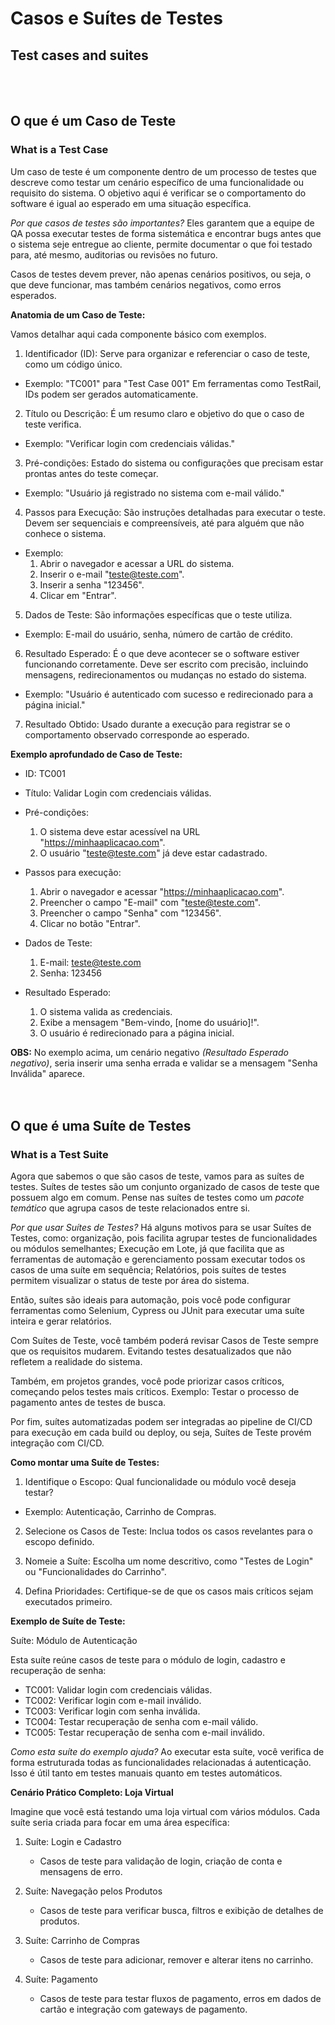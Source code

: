 # Casos e Suítes de Testes
 ## Test cases and suites
<br>
<br>

 ## O que é um Caso de Teste
  ### What is a Test Case

 Um caso de teste é um componente dentro de um processo de testes que descreve como testar um cenário específico de uma funcionalidade ou requisito do sistema. O objetivo aqui é verificar se o comportamento do software é igual ao esperado em uma situação específica. 

 *Por que casos de testes são importantes?*
 Eles garantem que a equipe de QA possa executar testes de forma sistemática e encontrar bugs antes que o sistema seje entregue ao cliente, permite documentar o que foi testado para, até mesmo, auditorias ou revisões no futuro.

 Casos de testes devem prever, não apenas cenários positivos, ou seja, o que deve funcionar, mas também cenários negativos, como erros esperados.

 **Anatomia de um Caso de Teste:**

 Vamos detalhar aqui cada componente básico com exemplos.

 1. Identificador (ID):
   Serve para organizar e referenciar o caso de teste, como um código único.
   - Exemplo: "TC001" para "Test Case 001"
   Em ferramentas como TestRail, IDs podem ser gerados automaticamente. 
 
 2. Título ou Descrição:
   É um resumo claro e objetivo do que o caso de teste verifica.
   - Exemplo: "Verificar login com credenciais válidas."
 
 3. Pré-condições:
   Estado do sistema ou configurações que precisam estar prontas antes do teste começar.
   - Exemplo: "Usuário já registrado no sistema com e-mail válido."
 
 4. Passos para Execução:
   São instruções detalhadas para executar o teste. Devem ser sequenciais e compreensíveis, até para alguém que não conhece o sistema.
   - Exemplo: 
       1. Abrir o navegador e acessar a URL do sistema.
       2. Inserir o e-mail "teste@teste.com".
       3. Inserir a senha "123456".
       4. Clicar em "Entrar".
 
 5. Dados de Teste:
   São informações específicas que o teste utiliza.
   - Exemplo: E-mail do usuário, senha, número de cartão de crédito.
 
 6. Resultado Esperado:
   É o que deve acontecer se o software estiver funcionando corretamente. Deve ser escrito com precisão, incluindo mensagens, redirecionamentos ou mudanças no estado do sistema.
   - Exemplo: "Usuário é autenticado com sucesso e redirecionado para a página inicial."
 
 7. Resultado Obtido:
   Usado durante a execução para registrar se o comportamento observado corresponde ao esperado.

 **Exemplo aprofundado de Caso de Teste:**
 
 - ID: TC001
 
 - Título: Validar Login com credenciais válidas.
 
 - Pré-condições:
     1. O sistema deve estar acessível na URL "https://minhaaplicacao.com".
     2. O usuário "teste@teste.com" já deve estar cadastrado.
 
 - Passos para execução:
     1. Abrir o navegador e acessar "https://minhaaplicacao.com".
     2. Preencher o campo "E-mail" com "teste@teste.com".
     3. Preencher o campo "Senha" com "123456".
     4. Clicar no botão "Entrar".

 - Dados de Teste:
     1. E-mail: teste@teste.com
     2. Senha: 123456

 - Resultado Esperado:
     1. O sistema valida as credenciais.
     2. Exibe a mensagem "Bem-vindo, [nome do usuário]!".
     3. O usuário é redirecionado para a página inicial.

 **OBS:** No exemplo acima, um cenário negativo *(Resultado Esperado negativo)*, seria inserir uma senha errada e validar se a mensagem "Senha Inválida" aparece.
 <br>
 <br>
 <br>

 ## O que é uma Suíte de Testes
 ### What is a Test Suite

 Agora que sabemos o que são casos de teste, vamos para as suítes de testes. Suítes de testes são um conjunto organizado de casos de teste que possuem algo em comum. Pense nas suítes de testes como um *pacote temático* que agrupa casos de teste relacionados entre si.

 *Por que usar Suítes de Testes?*
 Há alguns motivos para se usar Suítes de Testes, como: organização, pois facilita agrupar testes de funcionalidades ou módulos semelhantes; Execução em Lote, já que facilita que as ferramentas de automação e gerenciamento possam executar todos os casos de uma suíte em sequência; Relatórios, pois suítes de testes permitem visualizar o status de teste por área do sistema.

 Então, suítes são ideais para automação, pois você pode configurar ferramentas como Selenium, Cypress ou JUnit para executar uma suíte inteira e gerar relatórios.

 Com Suítes de Teste, você também poderá revisar Casos de Teste sempre que os requisitos mudarem. Evitando testes desatualizados que não refletem a realidade do sistema.

 Também, em projetos grandes, você pode priorizar casos críticos, começando pelos testes mais críticos. Exemplo: Testar o processo de pagamento antes de testes de busca.
 
 Por fim, suítes automatizadas podem ser integradas ao pipeline de CI/CD para execução em cada build ou deploy, ou seja, Suítes de Teste provém integração com CI/CD.

 **Como montar uma Suíte de Testes:**

 1. Identifique o Escopo:
    Qual funcionalidade ou módulo você deseja testar?
   - Exemplo: Autenticação, Carrinho de Compras.

 2. Selecione os Casos de Teste:
   Inclua todos os casos revelantes para o escopo definido.

 3. Nomeie a Suíte:
   Escolha um nome descritivo, como "Testes de Login" ou "Funcionalidades do Carrinho".

 4. Defina Prioridades:
   Certifique-se de que os casos mais críticos sejam executados primeiro.

 **Exemplo de Suíte de Teste:**

 Suíte: Módulo de Autenticação

 Esta suíte reúne casos de teste para o módulo de login, cadastro e recuperação de senha:

  - TC001: Validar login com credenciais válidas.
  - TC002: Verificar login com e-mail inválido.
  - TC003: Verificar login com senha inválida.
  - TC004: Testar recuperação de senha com e-mail válido.
  - TC005: Testar recuperação de senha com e-mail inválido.

 *Como esta suíte do exemplo ajuda?*
 Ao executar esta suíte, você verifica de forma estruturada todas as funcionalidades relacionadas á autenticação. Isso é útil tanto em testes manuais quanto em testes automáticos.

 **Cenário Prático Completo: Loja Virtual**

 Imagine que você está testando uma loja virtual com vários módulos. Cada suíte seria criada para focar em uma área específica:

 1. Suíte: Login e Cadastro
     - Casos de teste para validação de login, criação de conta e mensagens de erro.
 
 2. Suíte: Navegação pelos Produtos
     - Casos de teste para verificar busca, filtros e exibição de detalhes de produtos.
 
 3. Suíte: Carrinho de Compras
     - Casos de teste para adicionar, remover e alterar itens no carrinho.
 
 4. Suíte: Pagamento
     - Casos de teste para testar fluxos de pagamento, erros em dados de cartão e integração com gateways de pagamento.